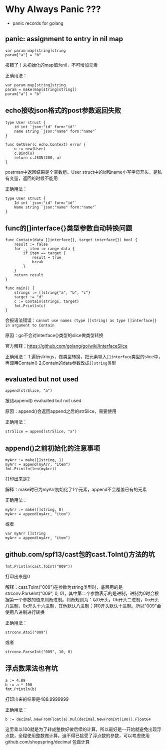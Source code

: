 # Why Always Panic ???

- panic records for golang

## panic: assignment to entry in nil map

```golang
var param map[string]string
param["a"] = "b"
```

报错了！未初始化的map值为nil，不可增加元素

正确用法：
```golang
var param map[string]string
param = make(map[string]string])
param["a"] = "b"
```

## echo接收json格式的post参数返回失败

```golang
type User struct {
    id int `json:"id" form:"id"`
    name string `json:"name" form:"name"`
}

func GetUser(c echo.Context) error {
    u := new(User)
    c.Bind(u)
    return c.JSON(200, u)
}
```

postman中返回结果是个空数组。User struct中的id和name小写字母开头，是私有变量，返回的时候不能用

正确用法：
```golang
type User struct {
    Id int `json:"id" form:"id"`
    Name string `json:"name" form:"name"`
}
```

## func的[]interface{}类型参数自动转换问题

```golang
func Contain(data []interface{}, target interface{}) bool {
    result := false
    for _, item := range data {
        if item == target {
            result = true
            break
        }
    }
    return result
}

func main() {
    strings := []string{"a", "b", "c"}
    target := "d"
    c := Contain(strings, target)
    fmt.Println(c)
}
```

会报语法错误：```cannot use names (type []string) as type []interface{} in argument to Contain```

原因：go不会对interface{}类型的slice做类型转换

官方解释：https://github.com/golang/go/wiki/InterfaceSlice

正确用法：
1.遍历strings，做类型转换，把元素导入```[]interface```类型的slice中，再调用Contain()
2.Contain的data参数改成```[]string```类型


## evaluated but not used

```golang
append(strSlice, "a")
```

报错append() evaluated but not used

原因：append()会返回append之后的strSlice，需要使用

正确用法：
```golang
strSlice = append(strSlice, "a")
```

## append()之前初始化的注意事项

```golang
myArr := make([]string, 1)
myArr = append(myArr, "item")
fmt.Println(len(myArr))
```

打印出来是2

解释：make时已为myArr初始化了1个元素，append不会覆盖已有的元素

正确用法：
```golang
myArr := make([]string, 0)
myArr = append(myArr, "item")
```
或者
```golang
var myArr []string
myArr = append(myArr, "item")
```

## github.com/spf13/cast包的cast.ToInt()方法的坑

```golang
fmt.Println(cast.ToInt("009"))
```

打印出来是0

解释：cast.ToInt("009")在参数为string类型时，底层用的是strconv.ParseInt("009", 0, 0)，其中第二个参数表示的是进制，进制为0时会根据第一个参数的值来判断进制。判断规则为：以0开头，0b开头二进制，0o开头八进制，0x开头十六进制，其他默认八进制；非0开头默认十进制。所以"009"会使用八进制进行转换

正确用法：
```golang 
strconv.Atoi("009")
```
或者
```golang 
strconv.ParseInt("009", 10, 0)
```

## 浮点数乘法也有坑

```golang
a := 4.89
b := a * 100
fmt.Println(b)
```

打印出来的结果是488.9999999

正确用法：
```golang
b := decimal.NewFromFloat(a).Mul(decimal.NewFromInt(100)).Float64
```

这里乘以100就是为了转成整数好做后续的计算，所以最好是一开始就避免出现浮点数，全程使用整数做计算。迫不得已接受了浮点数的参数，可以考虑使用github.com/shopspring/decimal 包做计算
